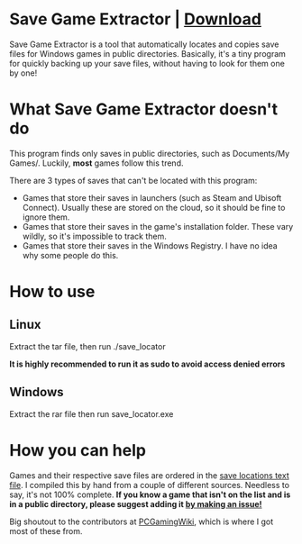 # Save Game Extractor | [Download](https://github.com/popcar2/SaveGameExtractor/releases/)
Save Game Extractor is a tool that automatically locates and copies save files for Windows games in public directories. Basically, it's a tiny program for quickly backing up your save files, without having to look for them one by one!

# What Save Game Extractor doesn't do
This program finds only saves in public directories, such as Documents/My Games/. Luckily, **most** games follow this trend.

There are 3 types of saves that can't be located with this program:
* Games that store their saves in launchers (such as Steam and Ubisoft Connect). Usually these are stored on the cloud, so it should be fine to ignore them.
* Games that store their saves in the game's installation folder. These vary wildly, so it's impossible to track them.
* Games that store their saves in the Windows Registry. I have no idea why some people do this.

# How to use
## Linux

Extract the tar file, then run ./save_locator

**It is highly recommended to run it as sudo to avoid access denied errors**

## Windows

Extract the rar file then run save_locator.exe

# How you can help

Games and their respective save files are ordered in the [save locations text file](https://github.com/popcar2/SaveGameExtractor/blob/master/save_locations.txt). I compiled this by hand from a couple of different sources. Needless to say, it's not 100% complete. **If you know a game that isn't on the list and is in a public directory, please suggest adding it [by making an issue!](https://github.com/popcar2/SaveGameExtractor/issues)**

Big shoutout to the contributors at [PCGamingWiki](https://www.pcgamingwiki.com/wiki/Home), which is where I got most of these from.
